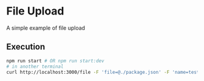 # File Upload

A simple example of file upload

## Execution

```sh
npm run start # OR npm run start:dev
# in another terminal
curl http://localhost:3000/file -F 'file=@./package.json' -F 'name=test'
```